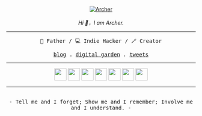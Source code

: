 <p align="center">
  <a href="https://bento.me/archer"><img src="https://xiaoa.name/assets/images/archer-github-profile.svg" alt="Archer" /></a>
  <br />
  <br />
  <em align="center">
    Hi 👋，I am Archer.
  </em>
</p>

---

<p align="center">
  <samp>
    👨 Father / 💻 Indie Hacker / 🪄 Creator
  </samp>
</p>

<p align="center">
  <samp>
    <a href="https://xiaoa.name">blog</a> .
    <a href="https://www.yuque.com/chiyu-heb0t">digital garden</a> .
    <a href="https://twitter.com/qddegtya">tweets</a>
  </samp>
</p>

---

<p align="center">
  <img width="32" height="32" src="https://xiaoa.name/assets/tech-stack/javascript.jpeg" />
  <img width="32" height="32" src="https://xiaoa.name/assets/tech-stack/ts.jpg" />
  <img width="32" height="32" src="https://xiaoa.name/assets/tech-stack/node.png" />
  <img width="32" height="32" src="https://xiaoa.name/assets/tech-stack/react.png" />
  <img width="32" height="32" src="https://xiaoa.name/assets/tech-stack/vue.png" />
  <img width="32" height="32" src="https://xiaoa.name/assets/tech-stack/python.png" />
  <img width="32" height="32" src="https://xiaoa.name/assets/tech-stack/rust.png" />
</p>

---

<p align="center">
  <br />
  <samp>
    - Tell me and I forget; Show me and I remember; Involve me and I understand. -
  </samp>
  <br />
  <br />
  <br />
</p>
